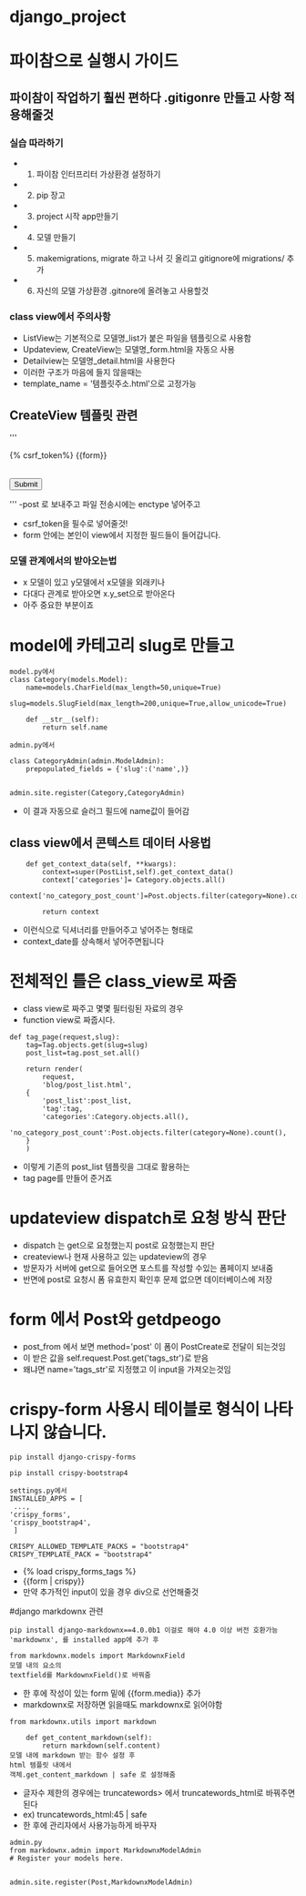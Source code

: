 # django_project


# 파이참으로 실행시 가이드  


## 파이참이 작업하기 훨씬 편하다 .gitigonre 만들고 사항 적용해줄것


### 실습 따라하기 
- 1. 파이참 인터프리터 가상환경 설정하기 
- 2. pip 장고
- 3. project 시작 app만들기 
- 4. 모델 만들기  
- 5. makemigrations, migrate 하고 나서 깃 올리고 gitignore에 migrations/ 추가 
- 6. 자신의 모델 가상환경 .gitnore에 올려놓고 사용할것 



### class view에서 주의사항
- ListView는 기본적으로 모델명_list가 붙은 파일을 템플릿으로 사용함
- Updateview, CreateView는 모델명_form.html을 자동으 사용 
- Detailview는 모델명_detail.html을 사용한다
- 이러한 구조가 마음에 들지 않을때는 
- template_name = '템플릿주소.html'으로 고정가능

## CreateView 템플릿 관련
'''
<form method="post" enctype="multipart/form-data">
  {% csrf_token%}

  <table>
    {{form}}
  </table>
  <button type="submit" class="btn btn-primary float-right">Submit</button>
</form>

'''
-post 로 보내주고 파일 전송시에는 enctype 넣어주고
- csrf_token을 필수로 넣어줄것!
- form 안에는 본인이 view에서 지정한 필드들이 들어갑니다.

### 모델 관계에서의 받아오는법 
- x 모델이 있고 y모델에서 x모델을 외래키나
- 다대다 관계로 받아오면 x.y_set으로 받아온다
- 아주 중요한 부분이죠 


# model에 카테고리 slug로 만들고
```angular2html
model.py에서
class Category(models.Model):
    name=models.CharField(max_length=50,unique=True)
    slug=models.SlugField(max_length=200,unique=True,allow_unicode=True)

    def __str__(self):
        return self.name

admin.py에서 

class CategoryAdmin(admin.ModelAdmin):
    prepopulated_fields = {'slug':('name',)}


admin.site.register(Category,CategoryAdmin)

```
- 이 결과 자동으로 슬러그 필드에 name값이 들어감  

## class view에서 콘텍스트 데이터 사용법

```
    def get_context_data(self, **kwargs):
        context=super(PostList,self).get_context_data()
        context['categories']= Category.objects.all()
        context['no_category_post_count']=Post.objects.filter(category=None).count()

        return context

```
- 이런식으로 딕셔너리를 만들어주고 넣어주는 형태로
- context_date를 상속해서 넣어주면됩니다


# 전체적인 틀은 class_view로 짜줌
- class view로 짜주고 몇몇 필터링된 자료의 경우
- function view로 짜줍시다.
```
def tag_page(request,slug):
    tag=Tag.objects.get(slug=slug)
    post_list=tag.post_set.all()

    return render(
        request,
        'blog/post_list.html',
    {
        'post_list':post_list,
        'tag':tag,
        'categories':Category.objects.all(),
        'no_category_post_count':Post.objects.filter(category=None).count(),
    }
    )

```
- 이렇게 기존의 post_list 템플릿을 그대로 활용하는
- tag page를 만들어 준거죠


# updateview dispatch로 요청 방식 판단

- dispatch 는 get으로 요청했는지 post로 요청했는지 판단
- createview나 현재 사용하고 있는 updateview의 경우 
- 방문자가 서버에 get으로 들어오면 포스트를 작성할 수있는 폼페이지 보내줌
- 반면에 post로 요청시 폼 유효한지 확인후 문제 없으면 데이터베이스에 저장

# form 에서 Post와 getdpeogo
- post_from 에서 보면 method='post' 이 폼이 PostCreate로 전달이 되는것임
- 이 받은 값을 self.request.Post.get('tags_str')로 받음
- 왜냐면 name='tags_str'로 지정했고 이 input을 가져오는것임


# crispy-form 사용시 테이블로 형식이 나타나지 않습니다.
```angular2html
pip install django-crispy-forms

pip install crispy-bootstrap4

settings.py에서 
INSTALLED_APPS = [
 ...,
'crispy_forms',
'crispy_bootstrap4',
 ]

CRISPY_ALLOWED_TEMPLATE_PACKS = "bootstrap4"
CRISPY_TEMPLATE_PACK = "bootstrap4"
```
- {% load crispy_forms_tags %}
- {{form | crispy}}
- 만약 추가적인 input이 있을 경우 div으로 선언해줄것

#django markdownx 관련
```angular2html
pip install django-markdownx==4.0.0b1 이걸로 해야 4.0 이상 버전 호환가능
'markdownx', 를 installed app에 추가 후 

from markdownx.models import MarkdownxField
모델 내의 요소의
textfield를 MarkdownxField()로 바꿔줌
```
- 한 후에 작성이 있는 form 밑에  {{form.media}} 추가
- markdownx로 저장하면 읽을때도 markdownx로 읽어야함

```angular2html
from markdownx.utils import markdown

    def get_content_markdown(self):
        return markdown(self.content)
모델 내에 markdown 받는 함수 설정 후
html 템플릿 내에서 
객체.get_content_markdown | safe 로 설정해줌 
```
- 글자수 제한의 경우에는 truncatewords> 에서 truncatewords_html로 바꿔주면 된다
- ex) truncatewords_html:45 | safe
- 한 후에 관리자에서 사용가능하게 바꾸자 

```angular2html
admin.py
from markdownx.admin import MarkdownxModelAdmin
# Register your models here.


admin.site.register(Post,MarkdownxModelAdmin)
```